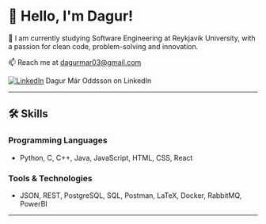 # 👋 Hello, I'm Dagur!



🌱 I am currently studying Software Engineering at Reykjavík University, with a passion for clean code, problem-solving and innovation.

📫 Reach me at [dagurmar03@gmail.com](mailto:dagurmar03@gmail.com)

[![LinkedIn](https://img.shields.io/badge/-LinkedIn-blue?logo=linkedin&style=flat)](https://www.linkedin.com/in/dagur-m%C3%A1r-oddsson-58819a2ba/) Dagur Már Oddsson on LinkedIn


---

## 🛠 Skills
### **Programming Languages**
- Python, C, C++, Java, JavaScript, HTML, CSS, React

### **Tools & Technologies**
- JSON, REST, PostgreSQL, SQL, Postman, LaTeX, Docker, RabbitMQ, PowerBI
---



<!--
**dagurmo/dagurmo** is a ✨ _special_ ✨ repository because its `README.md` (this file) appears on your GitHub profile.

Here are some ideas to get you started:

- 🔭 I’m currently working on ...
- 🌱 I’m currently learning ...
- 👯 I’m looking to collaborate on ...
- 🤔 I’m looking for help with ...
- 💬 Ask me about ...
- 📫 How to reach me: ...
- 😄 Pronouns: ...
- ⚡ Fun fact: ...
-->
